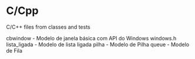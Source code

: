# C/Cpp
 C/C++ files from classes and tests

cbwindow - Modelo de janela básica com API do Windows windows.h
lista_ligada - Modelo de lista ligada 
pilha - Modelo de Pilha
queue - Modelo de Fila
